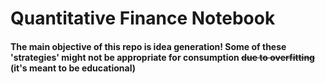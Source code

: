 # Quantitative Finance Notebook
#### The main objective of this repo is idea generation! Some of these 'strategies' might not be appropriate for consumption ~~due to overfitting~~ (it's meant to be educational)
